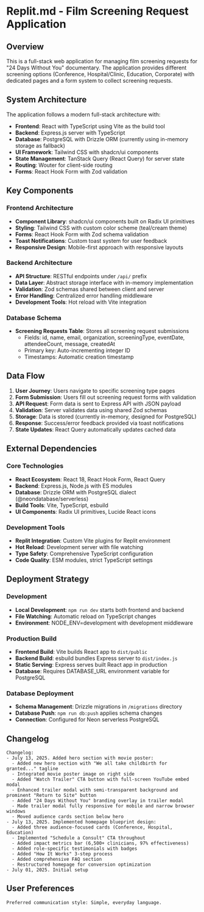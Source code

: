 # Replit.md - Film Screening Request Application

## Overview

This is a full-stack web application for managing film screening requests for "24 Days Without You" documentary. The application provides different screening options (Conference, Hospital/Clinic, Education, Corporate) with dedicated pages and a form system to collect screening requests.

## System Architecture

The application follows a modern full-stack architecture with:

- **Frontend**: React with TypeScript using Vite as the build tool
- **Backend**: Express.js server with TypeScript
- **Database**: PostgreSQL with Drizzle ORM (currently using in-memory storage as fallback)
- **UI Framework**: Tailwind CSS with shadcn/ui components
- **State Management**: TanStack Query (React Query) for server state
- **Routing**: Wouter for client-side routing
- **Forms**: React Hook Form with Zod validation

## Key Components

### Frontend Architecture
- **Component Library**: shadcn/ui components built on Radix UI primitives
- **Styling**: Tailwind CSS with custom color scheme (teal/cream theme)
- **Forms**: React Hook Form with Zod schema validation
- **Toast Notifications**: Custom toast system for user feedback
- **Responsive Design**: Mobile-first approach with responsive layouts

### Backend Architecture
- **API Structure**: RESTful endpoints under `/api/` prefix
- **Data Layer**: Abstract storage interface with in-memory implementation
- **Validation**: Zod schemas shared between client and server
- **Error Handling**: Centralized error handling middleware
- **Development Tools**: Hot reload with Vite integration

### Database Schema
- **Screening Requests Table**: Stores all screening request submissions
  - Fields: id, name, email, organization, screeningType, eventDate, attendeeCount, message, createdAt
  - Primary key: Auto-incrementing integer ID
  - Timestamps: Automatic creation timestamp

## Data Flow

1. **User Journey**: Users navigate to specific screening type pages
2. **Form Submission**: Users fill out screening request forms with validation
3. **API Request**: Form data is sent to Express API with JSON payload
4. **Validation**: Server validates data using shared Zod schemas
5. **Storage**: Data is stored (currently in-memory, designed for PostgreSQL)
6. **Response**: Success/error feedback provided via toast notifications
7. **State Updates**: React Query automatically updates cached data

## External Dependencies

### Core Technologies
- **React Ecosystem**: React 18, React Hook Form, React Query
- **Backend**: Express.js, Node.js with ES modules
- **Database**: Drizzle ORM with PostgreSQL dialect (@neondatabase/serverless)
- **Build Tools**: Vite, TypeScript, esbuild
- **UI Components**: Radix UI primitives, Lucide React icons

### Development Tools
- **Replit Integration**: Custom Vite plugins for Replit environment
- **Hot Reload**: Development server with file watching
- **Type Safety**: Comprehensive TypeScript configuration
- **Code Quality**: ESM modules, strict TypeScript settings

## Deployment Strategy

### Development
- **Local Development**: `npm run dev` starts both frontend and backend
- **File Watching**: Automatic reload on TypeScript changes
- **Environment**: NODE_ENV=development with development middleware

### Production Build
- **Frontend Build**: Vite builds React app to `dist/public`
- **Backend Build**: esbuild bundles Express server to `dist/index.js`
- **Static Serving**: Express serves built React app in production
- **Database**: Requires DATABASE_URL environment variable for PostgreSQL

### Database Deployment
- **Schema Management**: Drizzle migrations in `/migrations` directory
- **Database Push**: `npm run db:push` applies schema changes
- **Connection**: Configured for Neon serverless PostgreSQL

## Changelog

```
Changelog:
- July 13, 2025. Added hero section with movie poster:
  - Added new hero section with "We all take childbirth for granted..." tagline
  - Integrated movie poster image on right side
  - Added "Watch Trailer" CTA button with full-screen YouTube embed modal
  - Enhanced trailer modal with semi-transparent background and prominent "Return to Site" button
  - Added "24 Days Without You" branding overlay in trailer modal
  - Made trailer modal fully responsive for mobile and narrow browser windows
  - Moved audience cards section below hero
- July 13, 2025. Implemented homepage blueprint design:
  - Added three audience-focused cards (Conference, Hospital, Education)
  - Implemented "Schedule a Consult" CTA throughout
  - Added impact metrics bar (6,500+ clinicians, 97% effectiveness)
  - Added role-specific testimonials with badges
  - Added "How It Works" 3-step process
  - Added comprehensive FAQ section
  - Restructured homepage for conversion optimization
- July 01, 2025. Initial setup
```

## User Preferences

```
Preferred communication style: Simple, everyday language.
```